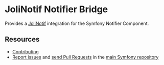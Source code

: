 JoliNotif Notifier Bridge
=============

Provides a [JoliNotif](https://github.com/jolicode/JoliNotif) integration for
the
Symfony
Notifier Component.

Resources
---------

* [Contributing](https://symfony.com/doc/current/contributing/index.html)
* [Report issues](https://github.com/symfony/symfony/issues) and
  [send Pull Requests](https://github.com/symfony/symfony/pulls)
  in the [main Symfony repository](https://github.com/symfony/symfony)
